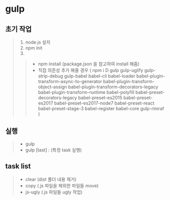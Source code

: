 # gulp

## 초기 작업
> 1. node.js 설치
> 2. npm init
> 3. 
>>   - npm install (package.json 을 참고하여 install 해줌)
>>   - 직접 의존성 추가 해줄 경우 (
>>     npm i D gulp gulp-uglify gulp-strip-debug gulp-babel babel-cli babel-loader babel-plugin-transform-async-to-generator babel-plugin-transform-object-assign babel-plugin-transform-decorators-legacy babel-plugin-transform-runtime babel-polyfill babel-preset-decorators-legacy babel-preset-es2015 babel-preset-es2017 babel-preset-es2017-node7 babel-preset-react babel-preset-stage-3 babel-register babel-core gulp-rimraf )

## 실행
> - gulp
> - gulp [tast] : (특정 task 실행)

## task list
> - clear (dist 폴더 내용 제거)
> - copy (.js 파일을 제외한 파일들 move)
> - js-ugly (.js 파일들 ugly 작업) 
